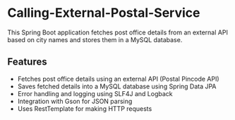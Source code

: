 # Calling-External-Postal-Service

This Spring Boot application fetches post office details from an external API based on city names and stores them in a MySQL database.

## Features

- Fetches post office details using an external API (Postal Pincode API)
- Saves fetched details into a MySQL database using Spring Data JPA
- Error handling and logging using SLF4J and Logback
- Integration with Gson for JSON parsing
- Uses RestTemplate for making HTTP requests
